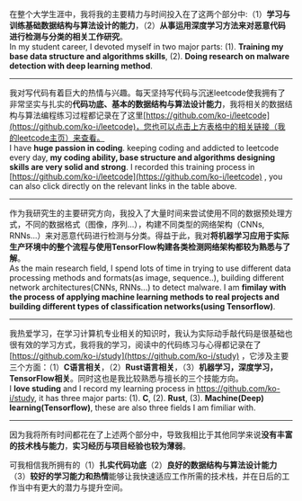 在整个大学生涯中，我将我的主要精力与时间投入在了这两个部分中:（1）**学习与训练基础数据结构与算法设计的能力**，（2）**从事运用深度学习方法来对恶意代码进行检测与分类的相关工作研究**。  
In my student career, I devoted myself in two major parts: (1). **Training my base data structure and algorithms skills**, (2). **Doing research on malware detection with deep learning method**.

---

我对写代码有着巨大的热情与兴趣。每天坚持写代码与沉迷leetcode使我拥有了非常坚实与扎实的**代码功底、基本的数据结构与算法设计能力**，我将相关的数据结构与算法编程练习过程都记录在了这里[https://github.com/ko-i/leetcode](https://github.com/ko-i/leetcode)，您也可以点击上方表格中的相关链接（我的leetcode主页）来查看。  
I have **huge passion in coding**. keeping coding and addicted to leetcode every day, **my coding ability, base structure and algorithms designing skills are very solid and strong**. I recorded this training process in [https://github.com/ko-i/leetcode](https://github.com/ko-i/leetcode) , you can also click directly on the relevant links in the table above.

---

作为我研究生的主要研究方向，我投入了大量时间来尝试使用不同的数据预处理方式，不同的数据格式（图像，序列...），构建不同类型的网络架构（CNNs, RNNs...）来对恶意代码进行检测与分类。得益于此，我对**将机器学习应用于实际生产环境中的整个流程与使用TensorFlow构建各类检测网络架构都较为熟悉与了解**。  
As the main research field, I spend lots of time in trying to use different data processing methods and formats(as image, sequence..), building different network architectures(CNNs, RNNs...) to detect malware. I am **fimilay with the process of applying machine learning methods to real projects and building different types of classification networks(using Tensorflow)**.

---

我热爱学习，在学习计算机专业相关的知识时，我认为实际动手敲代码是很基础也很有效的学习方式，我将我的学习，阅读中的代码练习与心得都记录在了[https://github.com/ko-i/study](https://github.com/ko-i/study) ，它涉及主要三个方面：（1）**C语言相关**，（2）**Rust语言相关**，（3）**机器学习，深度学习，TensorFlow相关**。同时这也是我比较熟悉与擅长的三个技能方向。  
I **love studing** and I record my learning process in https://github.com/ko-i/study, it has three major parts: (1). **C**, (2). **Rust**, (3). **Machine(Deep) learning(Tensorflow)**, these are also three fields I am fimiliar with.

---

因为我将所有时间都花在了上述两个部分中，导致我相比于其他同学来说**没有丰富的技术栈与能力**，**实习经历与项目经验也较为薄弱**。

可我相信我所拥有的（1）**扎实代码功底**（2）**良好的数据结构与算法设计能力**（3）**较好的学习能力和热情**能够让我快速适应工作所需的技术栈，并在日后的工作当中有更大的潜力与提升空间。



